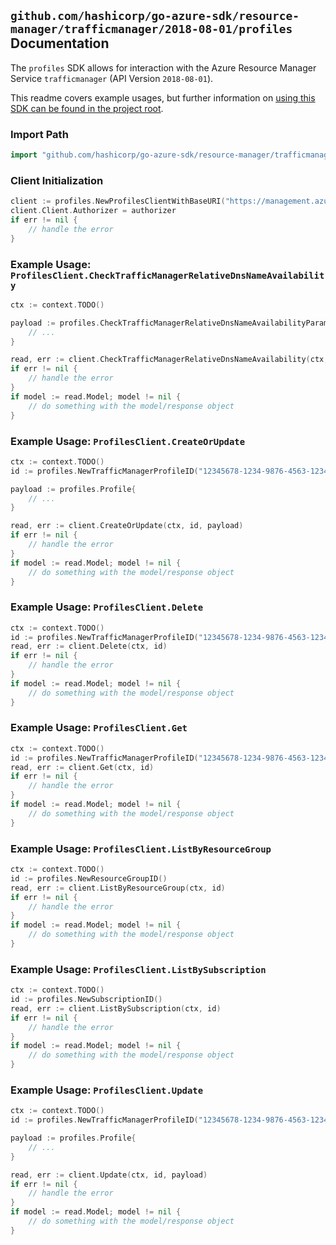 
## `github.com/hashicorp/go-azure-sdk/resource-manager/trafficmanager/2018-08-01/profiles` Documentation

The `profiles` SDK allows for interaction with the Azure Resource Manager Service `trafficmanager` (API Version `2018-08-01`).

This readme covers example usages, but further information on [using this SDK can be found in the project root](https://github.com/hashicorp/go-azure-sdk/tree/main/docs).

### Import Path

```go
import "github.com/hashicorp/go-azure-sdk/resource-manager/trafficmanager/2018-08-01/profiles"
```


### Client Initialization

```go
client := profiles.NewProfilesClientWithBaseURI("https://management.azure.com")
client.Client.Authorizer = authorizer
if err != nil {
	// handle the error
}
```


### Example Usage: `ProfilesClient.CheckTrafficManagerRelativeDnsNameAvailability`

```go
ctx := context.TODO()

payload := profiles.CheckTrafficManagerRelativeDnsNameAvailabilityParameters{
	// ...
}

read, err := client.CheckTrafficManagerRelativeDnsNameAvailability(ctx, payload)
if err != nil {
	// handle the error
}
if model := read.Model; model != nil {
	// do something with the model/response object
}
```


### Example Usage: `ProfilesClient.CreateOrUpdate`

```go
ctx := context.TODO()
id := profiles.NewTrafficManagerProfileID("12345678-1234-9876-4563-123456789012", "example-resource-group", "profileValue")

payload := profiles.Profile{
	// ...
}

read, err := client.CreateOrUpdate(ctx, id, payload)
if err != nil {
	// handle the error
}
if model := read.Model; model != nil {
	// do something with the model/response object
}
```


### Example Usage: `ProfilesClient.Delete`

```go
ctx := context.TODO()
id := profiles.NewTrafficManagerProfileID("12345678-1234-9876-4563-123456789012", "example-resource-group", "profileValue")
read, err := client.Delete(ctx, id)
if err != nil {
	// handle the error
}
if model := read.Model; model != nil {
	// do something with the model/response object
}
```


### Example Usage: `ProfilesClient.Get`

```go
ctx := context.TODO()
id := profiles.NewTrafficManagerProfileID("12345678-1234-9876-4563-123456789012", "example-resource-group", "profileValue")
read, err := client.Get(ctx, id)
if err != nil {
	// handle the error
}
if model := read.Model; model != nil {
	// do something with the model/response object
}
```


### Example Usage: `ProfilesClient.ListByResourceGroup`

```go
ctx := context.TODO()
id := profiles.NewResourceGroupID()
read, err := client.ListByResourceGroup(ctx, id)
if err != nil {
	// handle the error
}
if model := read.Model; model != nil {
	// do something with the model/response object
}
```


### Example Usage: `ProfilesClient.ListBySubscription`

```go
ctx := context.TODO()
id := profiles.NewSubscriptionID()
read, err := client.ListBySubscription(ctx, id)
if err != nil {
	// handle the error
}
if model := read.Model; model != nil {
	// do something with the model/response object
}
```


### Example Usage: `ProfilesClient.Update`

```go
ctx := context.TODO()
id := profiles.NewTrafficManagerProfileID("12345678-1234-9876-4563-123456789012", "example-resource-group", "profileValue")

payload := profiles.Profile{
	// ...
}

read, err := client.Update(ctx, id, payload)
if err != nil {
	// handle the error
}
if model := read.Model; model != nil {
	// do something with the model/response object
}
```
